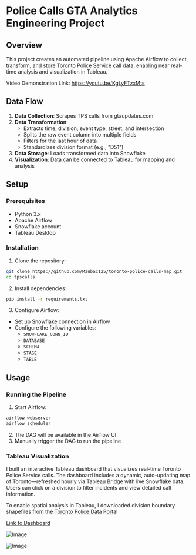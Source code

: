 # Police Calls GTA Analytics Engineering Project

## Overview
This project creates an automated pipeline using Apache Airflow to collect, transform, and store Toronto Police Service call data, enabling near real-time analysis and visualization in Tableau.

Video Demonstration Link: https://youtu.be/KgLyFTzxMts

## Data Flow

1. **Data Collection**: Scrapes TPS calls from gtaupdates.com
2. **Data Transformation**:
   - Extracts time, division, event type, street, and intersection
   - Splits the raw event column into multiple fields
   - Filters for the last hour of data
   - Standardizes division format (e.g., "D51")
3. **Data Storage**: Loads transformed data into Snowflake
4. **Visualization**: Data can be connected to Tableau for mapping and analysis

## Setup

### Prerequisites

- Python 3.x
- Apache Airflow
- Snowflake account
- Tableau Desktop

### Installation

1. Clone the repository:
```bash
git clone https://github.com/Mzubac125/toronto-police-calls-map.git
cd tpscalls
```

2. Install dependencies:
```bash
pip install -r requirements.txt
```

3. Configure Airflow:
- Set up Snowflake connection in Airflow
- Configure the following variables:
  - `SNOWFLAKE_CONN_ID`
  - `DATABASE`
  - `SCHEMA`
  - `STAGE`
  - `TABLE`

## Usage

### Running the Pipeline

1. Start Airflow:
```bash
airflow webserver
airflow scheduler
```

2. The DAG will be available in the Airflow UI
3. Manually trigger the DAG to run the pipeline

### Tableau Visualization
I built an interactive Tableau dashboard that visualizes real-time Toronto Police Service calls. The dashboard includes a dynamic, auto-updating map of Toronto—refreshed hourly via Tableau Bridge with live Snowflake data. Users can click on a division to filter incidents and view detailed call information. 

To enable spatial analysis in Tableau, I downloaded division boundary shapefiles from the [Toronto Police Data Portal](https://data.torontopolice.on.ca/datasets/police-divisions-1/explore)

[Link to Dashboard](https://public.tableau.com/shared/JRCKGFQMT?:display_count=n&:origin=viz_share_link)

![Image](https://github.com/user-attachments/assets/ad53b857-91fc-44d8-9d25-66e49b0a2a75)

![Image](https://github.com/user-attachments/assets/1b9cab08-bfb5-4de7-87e0-b3adf2a4e60d)
